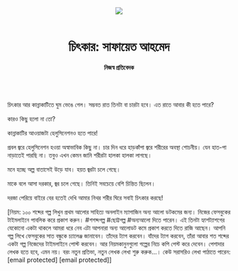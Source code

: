 <div align=center>
<img src=https://images.prothomalo.com/prothomalo-bangla/2021-01/1d75151c-eff9-4e9f-ac28-aebc4618d00f/palo_bangla_og.png />
<br><br>
<h1>চিৎকার: সাফায়েত আহমেদ</h1>
<h4>নিজস্ব প্রতিবেদক</h4>
<br><br>
</div>

চিৎকার আর কান্নাকাটিতে ঘুম ভেঙে গেল। সম্ভবত রাত তিনটা বা চারটা হবে। এত রাতে আবার কী হতে পারে?

কারও কিছু হলো না তো?

কান্নাকাটির আওয়াজটা হেলুসিনেশনও হতে পারে!

প্রবল জ্বরে হেলুসিনেশন হওয়া অস্বাভাবিক কিছু না। চার দিন ধরে হাড়কাঁপা জ্বরে শরীরের অবস্থা শোচনীয়। যেন হাত-পা নাড়াতেই পারছি না। তবুও এখন কেমন জানি শরীরটা হালকা হালকা লাগছে।

মনে হচ্ছে অল্প বাতাসেই উড়ে যাব। হয়ত জ্বরটা চলে গেছে।

মাকে বলে আসা দরকার, জ্বর চলে গেছে। তিনিই সবচেয়ে বেশি চিন্তিত ছিলেন।

দরজা পেরিয়ে বাইরে বের হতেই দেখি আমার নিথর শরীর ঘিরে সবাই চিৎকার করছে!

[নিয়ম: ১০০ শব্দের গল্প লিখুন প্রথম আলোর সাহিত্য অনলাইন ম্যাগাজিন অন্য আলো ডটকমের জন্য। নিজের ফেসবুকের টাইমলাইনে পাবলিক করে প্রকাশ করুন। #শশব্দগল্প #ছোট্টগল্প #অন্যআলো দিতে পারেন। এই তিনটা হ্যাশট্যাশগের যেকোনো একটা থাকলে আমরা ধরে নেব এটা আপনারা অন্য আলোডট কমে প্রকাশ করতে দিতে রাজি আছেন। আপনি গল্প লিখে ফেসবুকের সাত বন্ধুকে চ্যালেঞ্জ জানাবেন। তাঁদের ট্যাগ করবেন। যাঁদের ট্যাগ করবেন, তাঁরা আবার শত শব্দের একটা গল্প নিজেদের টাইমলাইনে পোস্ট করবেন। আর নিয়মকানুনগুলো গল্পের নিচে কপি পেস্ট করে দেবেন। পেশাদার লেখক হতে হবে, এমন নয়। বরং নতুন প্রতিভা, নতুন লেখক লেখা শুরু করুক...। কেউ সরাসরিও লেখা পাঠাতে পারেন: [email protected] [email protected]]
